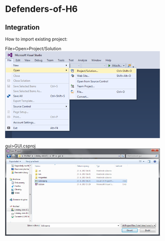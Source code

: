 # Defenders-of-H6
## Integration

How to import existing project:

File>Open>Project/Solution
![Step1](https://github.com/dobias14/Defenders-of-H6/blob/master/Integracia_april/Open.png)

gui>GUI.csproj
![Step2](https://github.com/dobias14/Defenders-of-H6/blob/master/Integracia_april/Open2.png)
